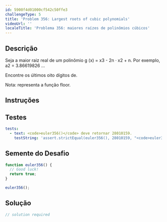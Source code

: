 ```yaml
---
id: 5900f4d01000cf542c50ffe3
challengeType: 5
title: 'Problem 356: Largest roots of cubic polynomials'
videoUrl: ''
localeTitle: 'Problema 356: maiores raízes de polinômios cúbicos'
---
```


## Descrição
<section id="description"> Seja a maior raiz real de um polinômio g (x) = x3 - 2n · x2 + n. Por exemplo, a2 = 3.86619826 ... <p> Encontre os últimos oito dígitos de. </p><p> Nota: representa a função floor. </p></section>

## Instruções
<section id="instructions">
</section>

## Testes
<section id='tests'>

```yml
tests:
  - text: <code>euler356()</code> deve retornar 28010159.
    testString: 'assert.strictEqual(euler356(), 28010159, "<code>euler356()</code> should return 28010159.");'

```

</section>

## Semente do Desafio
<section id='challengeSeed'>

<div id='js-seed'>

```js
function euler356() {
  // Good luck!
  return true;
}

euler356();

```

</div>



</section>

## Solução
<section id='solution'>

```js
// solution required
```
</section>
